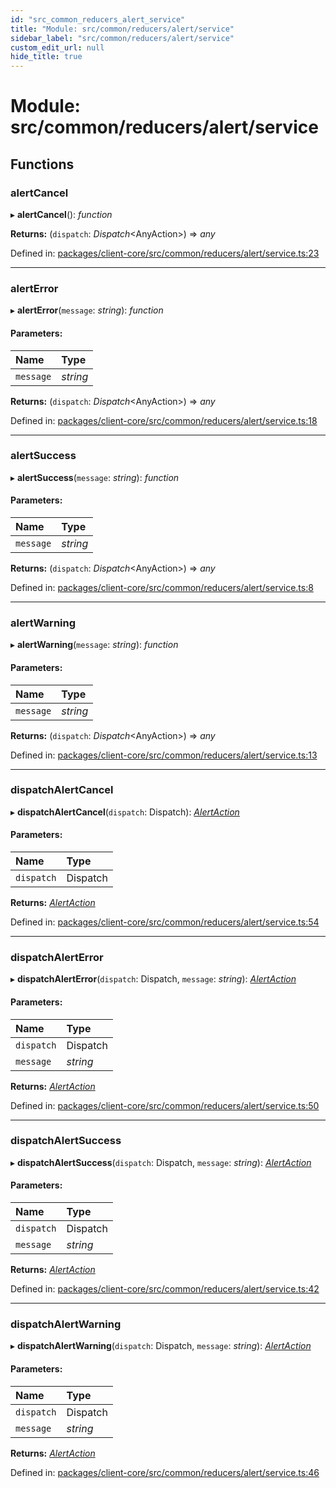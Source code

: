 ```yaml
---
id: "src_common_reducers_alert_service"
title: "Module: src/common/reducers/alert/service"
sidebar_label: "src/common/reducers/alert/service"
custom_edit_url: null
hide_title: true
---
```


# Module: src/common/reducers/alert/service

## Functions

### alertCancel

▸ **alertCancel**(): *function*

**Returns:** (`dispatch`: *Dispatch*<AnyAction\>) => *any*

Defined in: [packages/client-core/src/common/reducers/alert/service.ts:23](https://github.com/xr3ngine/xr3ngine/blob/7e8e151f1/packages/client-core/src/common/reducers/alert/service.ts#L23)

___

### alertError

▸ **alertError**(`message`: *string*): *function*

#### Parameters:

| Name | Type |
| :------ | :------ |
| `message` | *string* |

**Returns:** (`dispatch`: *Dispatch*<AnyAction\>) => *any*

Defined in: [packages/client-core/src/common/reducers/alert/service.ts:18](https://github.com/xr3ngine/xr3ngine/blob/7e8e151f1/packages/client-core/src/common/reducers/alert/service.ts#L18)

___

### alertSuccess

▸ **alertSuccess**(`message`: *string*): *function*

#### Parameters:

| Name | Type |
| :------ | :------ |
| `message` | *string* |

**Returns:** (`dispatch`: *Dispatch*<AnyAction\>) => *any*

Defined in: [packages/client-core/src/common/reducers/alert/service.ts:8](https://github.com/xr3ngine/xr3ngine/blob/7e8e151f1/packages/client-core/src/common/reducers/alert/service.ts#L8)

___

### alertWarning

▸ **alertWarning**(`message`: *string*): *function*

#### Parameters:

| Name | Type |
| :------ | :------ |
| `message` | *string* |

**Returns:** (`dispatch`: *Dispatch*<AnyAction\>) => *any*

Defined in: [packages/client-core/src/common/reducers/alert/service.ts:13](https://github.com/xr3ngine/xr3ngine/blob/7e8e151f1/packages/client-core/src/common/reducers/alert/service.ts#L13)

___

### dispatchAlertCancel

▸ **dispatchAlertCancel**(`dispatch`: Dispatch): [*AlertAction*](../interfaces/src_common_reducers_alert_actions.alertaction.md)

#### Parameters:

| Name | Type |
| :------ | :------ |
| `dispatch` | Dispatch |

**Returns:** [*AlertAction*](../interfaces/src_common_reducers_alert_actions.alertaction.md)

Defined in: [packages/client-core/src/common/reducers/alert/service.ts:54](https://github.com/xr3ngine/xr3ngine/blob/7e8e151f1/packages/client-core/src/common/reducers/alert/service.ts#L54)

___

### dispatchAlertError

▸ **dispatchAlertError**(`dispatch`: Dispatch, `message`: *string*): [*AlertAction*](../interfaces/src_common_reducers_alert_actions.alertaction.md)

#### Parameters:

| Name | Type |
| :------ | :------ |
| `dispatch` | Dispatch |
| `message` | *string* |

**Returns:** [*AlertAction*](../interfaces/src_common_reducers_alert_actions.alertaction.md)

Defined in: [packages/client-core/src/common/reducers/alert/service.ts:50](https://github.com/xr3ngine/xr3ngine/blob/7e8e151f1/packages/client-core/src/common/reducers/alert/service.ts#L50)

___

### dispatchAlertSuccess

▸ **dispatchAlertSuccess**(`dispatch`: Dispatch, `message`: *string*): [*AlertAction*](../interfaces/src_common_reducers_alert_actions.alertaction.md)

#### Parameters:

| Name | Type |
| :------ | :------ |
| `dispatch` | Dispatch |
| `message` | *string* |

**Returns:** [*AlertAction*](../interfaces/src_common_reducers_alert_actions.alertaction.md)

Defined in: [packages/client-core/src/common/reducers/alert/service.ts:42](https://github.com/xr3ngine/xr3ngine/blob/7e8e151f1/packages/client-core/src/common/reducers/alert/service.ts#L42)

___

### dispatchAlertWarning

▸ **dispatchAlertWarning**(`dispatch`: Dispatch, `message`: *string*): [*AlertAction*](../interfaces/src_common_reducers_alert_actions.alertaction.md)

#### Parameters:

| Name | Type |
| :------ | :------ |
| `dispatch` | Dispatch |
| `message` | *string* |

**Returns:** [*AlertAction*](../interfaces/src_common_reducers_alert_actions.alertaction.md)

Defined in: [packages/client-core/src/common/reducers/alert/service.ts:46](https://github.com/xr3ngine/xr3ngine/blob/7e8e151f1/packages/client-core/src/common/reducers/alert/service.ts#L46)
